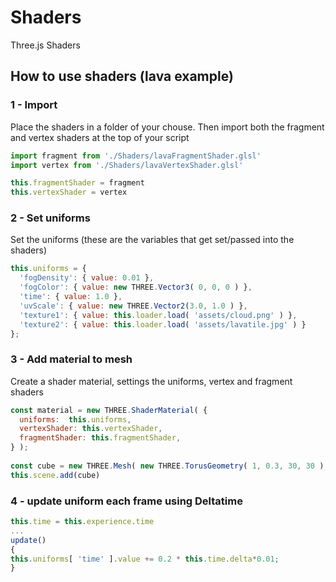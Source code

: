 # Shaders
Three.js Shaders

## How to use shaders (lava example)

### 1 - Import
Place the shaders in a folder of your chouse.
Then import both the fragment and vertex shaders at the top of your script

```js
import fragment from './Shaders/lavaFragmentShader.glsl'
import vertex from './Shaders/lavaVertexShader.glsl'

this.fragmentShader = fragment
this.vertexShader = vertex
```

### 2 - Set uniforms

Set the uniforms (these are the variables that get set/passed into the shaders)

```js
this.uniforms = {
  'fogDensity': { value: 0.01 },
  'fogColor': { value: new THREE.Vector3( 0, 0, 0 ) },
  'time': { value: 1.0 },
  'uvScale': { value: new THREE.Vector2(3.0, 1.0 ) },
  'texture1': { value: this.loader.load( 'assets/cloud.png' ) },
  'texture2': { value: this.loader.load( 'assets/lavatile.jpg' ) }
};
```

### 3 - Add material to mesh
Create a shader material, settings the uniforms, vertex and fragment shaders

```js
const material = new THREE.ShaderMaterial( {
  uniforms:  this.uniforms,
  vertexShader: this.vertexShader,
  fragmentShader: this.fragmentShader,
} );
        
const cube = new THREE.Mesh( new THREE.TorusGeometry( 1, 0.3, 30, 30 ), material );
this.scene.add(cube) 
```        

### 4 - update uniform each frame using Deltatime
```js
this.time = this.experience.time
...
update()
{
this.uniforms[ 'time' ].value += 0.2 * this.time.delta*0.01;
}
``` 
